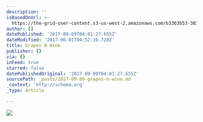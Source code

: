 ```yaml
---
description: ''
isBasedOnUrl: >-
  https://the-grid-user-content.s3-us-west-2.amazonaws.com/b3363b53-3036-46d4-9e29-8ad4207729a2.jpg
author: []
datePublished: '2017-09-09T04:01:27.655Z'
dateModified: '2017-06-01T04:52:36.728Z'
title: Grapes N Wine
publisher: {}
via: {}
inFeed: true
starred: false
datePublishedOriginal: '2017-09-09T04:01:27.655Z'
sourcePath: _posts/2017-09-09-grapes-n-wine.md
_context: 'http://schema.org'
_type: Article

---
```

![](https://the-grid-user-content.s3-us-west-2.amazonaws.com/b3363b53-3036-46d4-9e29-8ad4207729a2.jpg)
